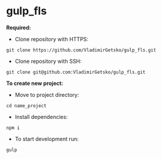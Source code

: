 # gulp_fls

**Required:**

* Clone repository with HTTPS:
```
git clone https://github.com/VladimirGetsko/gulp_fls.git
```
* Clone repository with SSH:
```
git clone git@github.com:VladimirGetsko/gulp_fls.git
```

**To create new project:**

* Move to project directory:
```
cd name_project
```
* Install dependencies:
```
npm i
```
* To start development run:
```
gulp
```
